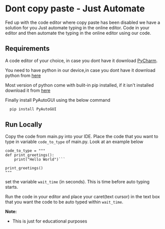 


# Dont copy paste - Just Automate


Fed up with the code editor where copy paste has been disabled we have a solution for you Just automate typing in the online editor.
Code in your editor and then automate the typing in the online editor using our code.




## Requirements

A code editor of your choice, in case you dont have it download [PyCharm](https://www.jetbrains.com/pycharm/).

You need to have python in our device,in case you dont have it download python from [here](https://www.python.org/downloads/)

Most version of python come with bulit-in pip installed, if it isn't installed download it from [here](https://www.geeksforgeeks.org/download-and-install-pip-latest-version/)  

Finally install PyAutoGUI using the below command

```bash
  pip install PyAutoGUI
```


    
## Run Locally

Copy the code from main.py into your IDE. Place the code that you want to type in variable ```code_to_type``` of main.py. Look at an example below
```
code_to_type = """
def print_greetings():
    print("Hello World")```

print_greetings()
"""
```

set the variable ```wait_time``` (in seconds). This is time before auto typing starts.

Run the code in your editor and place your caret(text cursor) in the text box that you want the code to be auto typed within ```wait_time```.



**Note:**
- This is just for educational purposes
